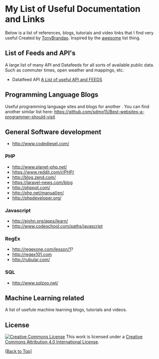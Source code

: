 # My List of Useful Documentation and Links

Below is a list of references,  blogs, tutorials and video links that I find very useful 
Created by [TonyBrandao](https://twitter.com/tonyb29). Inspired by the [awesome](https://github.com/sindresorhus/awesome) list thing.

## List of Feeds and API's
A large list of many API and Datafeeds for all sorts of available public data. Such as commuter times, open weather and mappings, etc.
   *  Datatfeed API [A List of useful API and FEEDS ](./api_feeds.MD)
   
##  Programming Language Blogs
Useful programming language sites and blogs for another .
You can find another similar list here: https://github.com/sdmg15/Best-websites-a-programmer-should-visit

## General Software development
  * http://www.codediesel.com/
  

### PHP 
  * http://www.planet-php.net/
  * https://www.reddit.com/r/PHP/
  * http://blog.zend.com/
  * https://laravel-news.com/blog
  * http://phppot.com/
  * http://php.net/manual/en/
  * http://phpdeveloper.org/
  
### Javascript 
  * http://ejohn.org/apps/learn/
   * http://www.codeschool.com/paths/javascript
  
### RegEx
  *  http://regexone.com/lesson/1?
  *  http://regex101.com
  *  http://rubular.com/

  
### SQL 
  *  http://www.sqlzoo.net/
  
## Machine Learning related
A list of usefule machine learning blogs, tutorials and videos.

  

## License

[![Creative Commons License](http://i.creativecommons.org/l/by/4.0/88x31.png)](https://creativecommons.org/licenses/by/4.0/)
This work is licensed under a [Creative Commons Attribution 4.0 International License](https://creativecommons.org/licenses/by/4.0/).


[[Back to Top](#awesome-autoit)]

